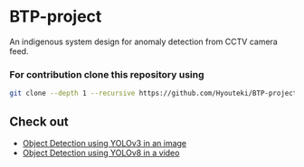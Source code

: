 # BTP-project
An indigenous system design for anomaly detection from CCTV camera feed.

### For contribution clone this repository using
``` bash
git clone --depth 1 --recursive https://github.com/Hyouteki/BTP-project.git
```
## Check out
- [Object Detection using YOLOv3 in an image](https://github.com/Hyouteki/BTP-project/tree/main/ObjectDetectionYOLOv3)
- [Object Detection using YOLOv8 in a video](https://github.com/Hyouteki/BTP-project/tree/main/ObjectDetectionYOLOv8)
